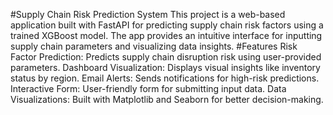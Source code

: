 #Supply Chain Risk Prediction System
This project is a web-based application built with FastAPI for predicting supply chain risk factors using a trained XGBoost model. The app provides an intuitive interface for inputting supply chain parameters and visualizing data insights.
#Features
Risk Factor Prediction: Predicts supply chain disruption risk using user-provided parameters.
Dashboard Visualization: Displays visual insights like inventory status by region.
Email Alerts: Sends notifications for high-risk predictions.
Interactive Form: User-friendly form for submitting input data.
Data Visualizations: Built with Matplotlib and Seaborn for better decision-making.

